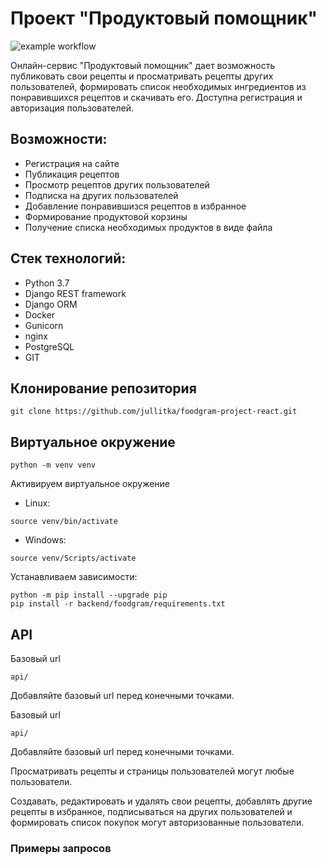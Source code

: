 # Проект "Продуктовый помощник"
![example workflow](https://github.com/jullitka/foodgram-project-react/actions/workflows/yamdb_workflow.yml/badge.svg)

Онлайн-сервис "Продуктовый помощник" дает возможность публиковать свои рецепты и просматривать рецепты других пользователей, формировать список необходимых ингредиентов из понравившихся рецептов и скачивать его. Доступна регистрация и авторизация пользователей.

## Возможности:
- Регистрация на сайте
- Публикация рецептов
- Просмотр рецептов других пользователей
- Подписка на других пользователей
- Добавление понравившизся рецептов в избранное
- Формирование продуктовой корзины
- Получение списка необходимых продуктов в виде файла

## Стек технологий:
- Python 3.7
- Django REST framework
- Django ORM
- Docker
- Gunicorn
- nginx
- PostgreSQL
- GIT



## Клонирование репозитория

```
git clone https://github.com/jullitka/foodgram-project-react.git
```
## Виртуальное окружение
```
python -m venv venv
```
Активируем виртуальное окружение
- Linux:
```
source venv/bin/activate
```
- Windows:
```
source venv/Scripts/activate
```
Устанавливаем зависимости:
```
python -m pip install --upgrade pip
pip install -r backend/foodgram/requirements.txt
```

## API
Базовый url
```
api/
```
Добавляйте базовый url перед конечными точками.

Базовый url
```
api/
```
Добавляйте базовый url перед конечными точками.

Просматривать рецепты  и страницы пользователей могут любые пользователи.

Создавать, редактировать и удалять свои рецепты, добавлять другие рецепты в избранное, подписываться на других пользователей и формировать список покупок могут авторизованные пользователи.

### Примеры запросов
